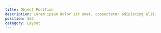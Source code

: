 ```yaml
---
title: Object Position
description: Lorem ipsum dolor sit amet, consectetur adipiscing elit.
position: 553
category: Layout
---
```

